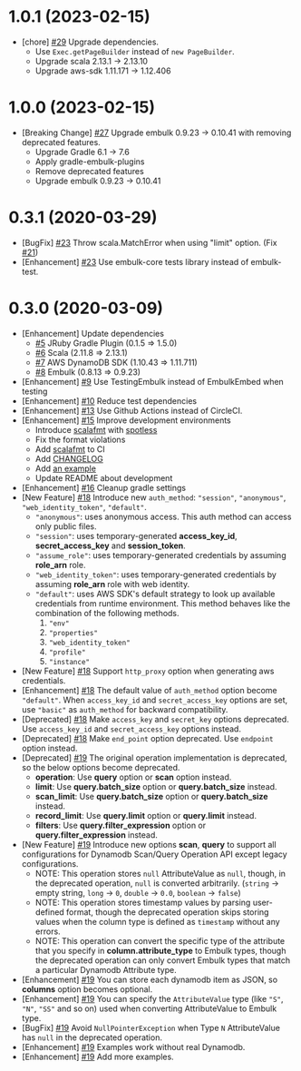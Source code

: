 1.0.1 (2023-02-15)
==================

- [chore] [#29](https://github.com/lulichn/embulk-input-dynamodb/pull/29) Upgrade dependencies.
    - Use `Exec.getPageBuilder` instead of `new PageBuilder`.
    - Upgrade scala 2.13.1 -> 2.13.10
    - Upgrade aws-sdk 1.11.171 -> 1.12.406

1.0.0 (2023-02-15)
==================

- [Breaking Change] [#27](https://github.com/lulichn/embulk-input-dynamodb/pull/27) Upgrade embulk 0.9.23 -> 0.10.41 with removing deprecated features.
    - Upgrade Gradle 6.1 -> 7.6
    - Apply gradle-embulk-plugins
    - Remove deprecated features
    - Upgrade embulk 0.9.23 -> 0.10.41

0.3.1 (2020-03-29)
==================

- [BugFix] [#23](https://github.com/lulichn/embulk-input-dynamodb/pull/23) Throw scala.MatchError when using "limit" option. (Fix [#21](https://github.com/lulichn/embulk-input-dynamodb/issues/21))
- [Enhancement] [#23](https://github.com/lulichn/embulk-input-dynamodb/pull/23) Use embulk-core tests library instead of embulk-test.

0.3.0 (2020-03-09)
==================

- [Enhancement] Update dependencies
    - [#5](https://github.com/lulichn/embulk-input-dynamodb/pull/5) JRuby Gradle Plugin (0.1.5 => 1.5.0)
    - [#6](https://github.com/lulichn/embulk-input-dynamodb/pull/6) Scala (2.11.8 => 2.13.1)
    - [#7](https://github.com/lulichn/embulk-input-dynamodb/pull/7) AWS DynamoDB SDK (1.10.43 => 1.11.711)
    - [#8](https://github.com/lulichn/embulk-input-dynamodb/pull/8) Embulk (0.8.13 => 0.9.23)
- [Enhancement] [#9](https://github.com/lulichn/embulk-input-dynamodb/pull/9) Use TestingEmbulk instead of EmbulkEmbed when testing
- [Enhancement] [#10](https://github.com/lulichn/embulk-input-dynamodb/pull/10) Reduce test dependencies
- [Enhancement] [#13](https://github.com/lulichn/embulk-input-dynamodb/pull/13) Use Github Actions instead of CircleCI.
- [Enhancement] [#15](https://github.com/lulichn/embulk-input-dynamodb/pull/15) Improve development environments
    - Introduce [scalafmt](https://scalameta.org/scalafmt/) with [spotless](https://github.com/diffplug/spotless)
    - Fix the format violations
    - Add [scalafmt](https://scalameta.org/scalafmt/) to CI
    - Add [CHANGELOG](./CHANGELOG.md)
    - Add [an example](./example)
    - Update README about development
- [Enhancement] [#16](https://github.com/lulichn/embulk-input-dynamodb/pull/16) Cleanup gradle settings
- [New Feature] [#18](https://github.com/lulichn/embulk-input-dynamodb/pull/18) Introduce new `auth_method`: `"session"`, `"anonymous"`, `"web_identity_token"`, `"default"`.
    - `"anonymous"`: uses anonymous access. This auth method can access only public files.
    - `"session"`: uses temporary-generated **access_key_id**, **secret_access_key** and **session_token**.
    - `"assume_role"`: uses temporary-generated credentials by assuming **role_arn** role.
    - `"web_identity_token"`: uses temporary-generated credentials by assuming **role_arn** role with web identity.
    - `"default"`: uses AWS SDK's default strategy to look up available credentials from runtime environment. This method   behaves like the combination of the following methods.
        1. `"env"`
        1. `"properties"`
        1. `"web_identity_token"`
        1. `"profile"`
        1. `"instance"`
- [New Feature] [#18](https://github.com/lulichn/embulk-input-dynamodb/pull/18) Support `http_proxy` option when generating aws credentials.
- [Enhancement] [#18](https://github.com/lulichn/embulk-input-dynamodb/pull/18) The default value of `auth_method` option become `"default"`. When `access_key_id` and `secret_access_key` options are set, use `"basic"` as `auth_method` for backward compatibility.
- [Deprecated] [#18](https://github.com/lulichn/embulk-input-dynamodb/pull/18) Make `access_key` and `secret_key` options deprecated. Use `access_key_id` and `secret_access_key` options instead.
- [Deprecated] [#18](https://github.com/lulichn/embulk-input-dynamodb/pull/18) Make `end_point` option deprecated. Use `endpoint` option instead.
- [Deprecated] [#19](https://github.com/lulichn/embulk-input-dynamodb/pull/19) The original operation implementation is deprecated, so the below options become deprecated.
    - **operation**: Use **query** option or **scan** option instead.
    - **limit**: Use **query.batch_size** option or **query.batch_size** instead.
    - **scan_limit**: Use **query.batch_size** option or **query.batch_size** instead.
    - **record_limit**: Use **query.limit** option or **query.limit** instead.
    - **filters**: Use **query.filter_expression** option or **query.filter_expression** instead.
- [New Feature] [#19](https://github.com/lulichn/embulk-input-dynamodb/pull/19) Introduce new options **scan**, **query** to support all configurations for Dynamodb Scan/Query Operation API except legacy configurations.
    - NOTE: This operation stores `null` AttributeValue as `null`, though, in the deprecated operation, `null` is converted arbitrarily. (`string` -> empty string, `long` -> `0`, `double` -> `0.0`, `boolean` -> `false`)
    - NOTE: This operation stores timestamp values by parsing user-defined format, though the deprecated operation skips storing values when the column type is defined as `timestamp` without any errors.
    - NOTE: This operation can convert the specific type of the attribute that you specify in **column.attribute_type** to Embulk types, though the deprecated operation can only convert Embulk types that match a particular Dynamodb Attribute type.
- [Enhancement] [#19](https://github.com/lulichn/embulk-input-dynamodb/pull/19) You can store each dynamodb item as JSON, so **columns** option becomes optional.
- [Enhancement] [#19](https://github.com/lulichn/embulk-input-dynamodb/pull/19) You can specify the `AttributeValue` type (like `"S"`, `"N"`, `"SS"` and so on) used when converting AttributeValue to Embulk type.
- [BugFix] [#19](https://github.com/lulichn/embulk-input-dynamodb/pull/19) Avoid `NullPointerException` when Type `N` AttributeValue has `null` in the deprecated operation.
- [Enhancement] [#19](https://github.com/lulichn/embulk-input-dynamodb/pull/19) Examples work without real Dynamodb.
- [Enhancement] [#19](https://github.com/lulichn/embulk-input-dynamodb/pull/19) Add more examples.
